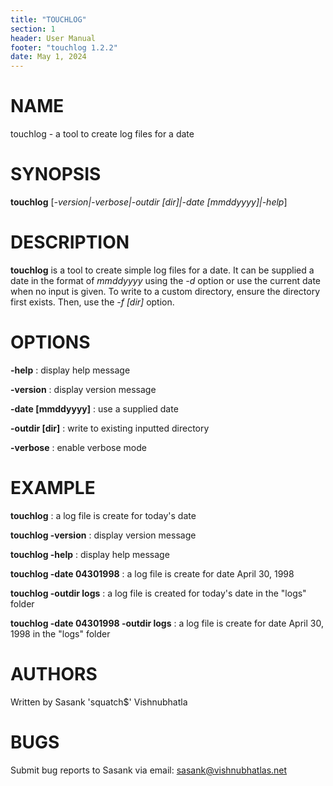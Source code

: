 ```yaml
---
title: "TOUCHLOG"
section: 1
header: User Manual
footer: "touchlog 1.2.2"
date: May 1, 2024
---
```


<!-- markdownlint-disable-file MD025 -->

# NAME

touchlog - a tool to create log files for a date

# SYNOPSIS

**touchlog** [*-version|-verbose|-outdir [dir]|-date [mmddyyyy]|-help*]

# DESCRIPTION

**touchlog** is a tool to create simple log files for a date. It can be supplied a date in the format of *mmddyyyy* using the *-d* option or use the current date when no input is given. To write to a custom directory, ensure the directory first exists. Then, use the *-f [dir]* option.

# OPTIONS

**-help**
: display help message

**-version**
: display version message

**-date [mmddyyyy]**
: use a supplied date

**-outdir [dir]**
: write to existing inputted directory

**-verbose**
: enable verbose mode

# EXAMPLE

**touchlog**
: a log file is create for today's date

**touchlog -version**
: display version message

**touchlog -help**
: display help message

**touchlog -date 04301998**
: a log file is create for date April 30, 1998

**touchlog -outdir logs**
: a log file is created for today's date in the "logs" folder

**touchlog -date 04301998 -outdir logs**
: a log file is create for date April 30, 1998 in the "logs" folder

# AUTHORS

Written by Sasank 'squatch$' Vishnubhatla

# BUGS

Submit bug reports to Sasank via email: [sasank@vishnubhatlas.net](mailto:sasank@vishnubhatlas.net)
